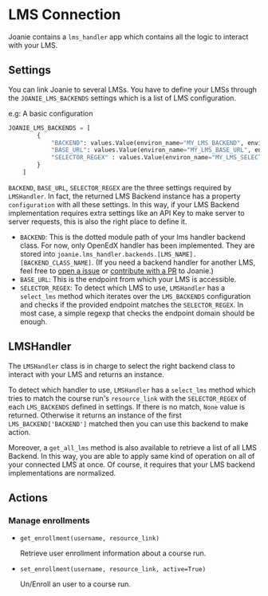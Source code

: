 # LMS Connection

Joanie contains a `lms_handler` app which contains all the logic to interact
with your LMS.

## Settings

You can link Joanie to several LMSs. You have to define your LMSs through the `JOANIE_LMS_BACKENDS`
settings which is a list of LMS configuration.

e.g: A basic configuration

```python
JOANIE_LMS_BACKENDS = [
        {
            "BACKEND": values.Value(environ_name="MY_LMS_BACKEND", environ_prefix=None),
            "BASE_URL": values.Value(environ_name="MY_LMS_BASE_URL", environ_prefix=None),
            "SELECTOR_REGEX" : values.Value(environ_name="MY_LMS_SELECTOR_REGEX", environ_prefix=None)
        }
    ]
```

`BACKEND`, `BASE_URL`, `SELECTOR_REGEX` are the three settings required by `LMSHandler`. In fact,
the returned LMS Backend instance has a property `configuration` with all these settings. In this
way, if your LMS Backend implementation requires extra settings like an API Key to make server to
server requests, this is also the right place to define it.

- `BACKEND`: This is the dotted module path of your lms handler backend class. For now, only OpenEdX
  handler has been implemented. They are stored into
  `joanie.lms_handler.backends.[LMS_NAME].[BACKEND_CLASS_NAME]`. (If you need a backend handler for
  another LMS, feel free to [open a issue](https://github.com/openfun/joanie/issues)
  or [contribute with a PR](https://github.com/openfun/joanie/pulls) to Joanie.)
- `BASE_URL`: This is the endpoint from which your LMS is accessible.
- `SELECTOR_REGEX`: To detect which LMS to use, `LMSHandler` has a `select_lms` method which
  iterates over the `LMS_BACKENDS` configuration and checks if the provided endpoint matches the
  `SELECTOR_REGEX`. In most case, a simple regexp that checks the endpoint domain should be enough.

## LMSHandler

The `LMSHandler` class is in charge to select the right backend class to interact with your LMS and
returns an instance.

To detect which handler to use, `LMSHandler` has a `select_lms` method which tries to match the
course run's `resource_link` with the `SELECTOR_REGEX` of each `LMS_BACKENDS` defined in settings.
If there is no match, `None` value is returned. Otherwise it returns an instance of the first
`LMS_BACKEND['BACKEND']` matched then you can use this backend to make action.

Moreover, a `get_all_lms` method is also available to retrieve a list of all LMS Backend. In this
way, you are able to apply same kind of operation on all of your connected LMS at once. Of course,
it requires that your LMS backend implementations are normalized.

## Actions

### Manage enrollments

- `get_enrollment(username, resource_link)`

  Retrieve user enrollment information about a course run.

- `set_enrollment(username, resource_link, active=True)`

  Un/Enroll an user to a course run.
